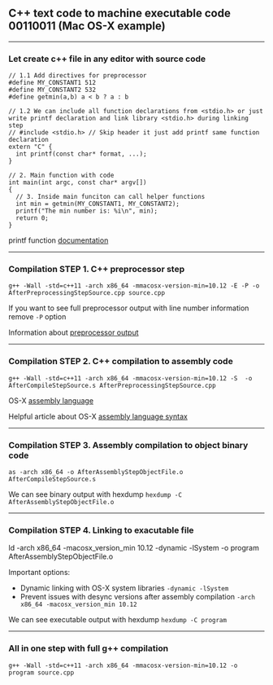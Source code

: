 ## C++ text code to machine executable code 00110011 (Mac OS-X example)
------


### Let create c++ file in any editor with source code

```
// 1.1 Add directives for preprocessor
#define MY_CONSTANT1 512
#define MY_CONSTANT2 532
#define getmin(a,b) a < b ? a : b

// 1.2 We can include all function declarations from <stdio.h> or just write printf declaration and link library <stdio.h> during linking step
// #include <stdio.h> // Skip header it just add printf same function declaration
extern "C" {
  int printf(const char* format, ...);
}

// 2. Main function with code
int main(int argc, const char* argv[])
{
  // 3. Inside main funciton can call helper functions
  int min = getmin(MY_CONSTANT1, MY_CONSTANT2);
  printf("The min number is: %i\n", min);
  return 0;
}
```

printf function [documentation](http://www.cplusplus.com/reference/cstdio/printf/)

------


### Compilation STEP 1. C++ preprocessor step
`g++ -Wall -std=c++11 -arch x86_64 -mmacosx-version-min=10.12 -E -P -o AfterPreprocessingStepSource.cpp source.cpp`

If you want to see full preprocessor output with line number information remove `-P` option

Information about [preprocessor output](https://gcc.gnu.org/onlinedocs/gcc-4.3.6/cpp/Preprocessor-Output.html)

------

### Compilation STEP 2. C++ compilation to assembly code

`g++ -Wall -std=c++11 -arch x86_64 -mmacosx-version-min=10.12 -S  -o AfterCompileStepSource.s AfterPreprocessingStepSource.cpp`

OS-X [assembly language](https://developer.apple.com/library/prerelease/content/documentation/DeveloperTools/Reference/Assembler/000-Introduction/introduction.html#//apple_ref/doc/uid/TP30000851-CH211-SW1)

Helpful article about OS-X [assembly language syntax](http://www.idryman.org/blog/2014/12/02/writing-64-bit-assembly-on-mac-os-x/)

------

### Compilation STEP 3. Assembly compilation to object binary code
`as -arch x86_64 -o AfterAssemblyStepObjectFile.o AfterCompileStepSource.s`

We can see binary output with hexdump `hexdump -C AfterAssemblyStepObjectFile.o`

------

### Compilation STEP 4. Linking to exacutable file
ld -arch x86_64 -macosx_version_min 10.12 -dynamic -lSystem -o program AfterAssemblyStepObjectFile.o

Important options:
  - Dynamic linking with OS-X system libraries `-dynamic -lSystem`
  - Prevent issues with desync versions after assembly compilation `-arch x86_64 -macosx_version_min 10.12`

We can see executable output with hexdump `hexdump -C program`

------

### All in one step with full g++ compilation
`g++ -Wall -std=c++11 -arch x86_64 -mmacosx-version-min=10.12 -o program source.cpp`